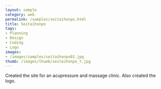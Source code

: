 ```yaml
---
layout: sample
category: web
permalink: /samples/seitaihonpo.html
title: Seitaihonpo
tags:
- Planning
- Design
- Coding
- Logo
images:
- /images/samples/seitaihonpo01.jpg
thumb: /images/thumb/seitaihonpo_t.jpg
---
```

Created the site for an acupressure and massage clinic. Also created the logo.
